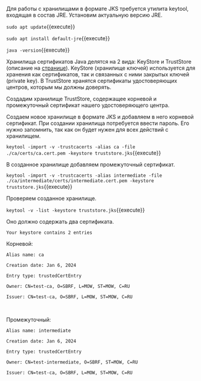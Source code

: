 Для работы с хранилищами в формате JKS требуется утилита keytool, входящая в состав JRE. Установим актуальную версию JRE.

`sudo apt update`{{execute}}

`sudo apt install default-jre`{{execute}}

`java -version`{{execute}}

Хранилища сертификатов Java делятся на 2 вида: KeyStore и TrustStore (описание на <a target="_blank" href="https://docs.oracle.com/cd/E19509-01/820-3503/ggffo/index.html">странице</a>).
KeyStore (хранилище ключей) используется для хранения как сертификатов, так и связанных с ними закрытых ключей (private key).
В TrustStore хранятся сертификаты удостоверяющих центров, которым мы должны доверять.

Создадим хранилище TrustStore, содержащее корневой и промежуточный сертификат нашего удостоверяющего центра.

Создаем новое хранилище в формате JKS и добавляем в него корневой сертификат. 
При создании хранилища потребуется ввести пароль. Его нужно запомнить, так как он будет нужен для всех действий с хранилищем.

`keytool -import -v -trustcacerts -alias ca -file ./ca/certs/ca.cert.pem -keystore truststore.jks`{{execute}}

В созданное хранилище добавляем промежуточный сертификат.

`keytool -import -v -trustcacerts -alias intermediate -file ./ca/intermediate/certs/intermediate.cert.pem -keystore truststore.jks`{{execute}}

Проверяем созданное хранилище.

`keytool -v -list -keystore truststore.jks`{{execute}}

Оно должно содержать два сертификата.

`Your keystore contains 2 entries`

Корневой:

`Alias name: ca`

`Creation date: Jan 6, 2024`

`Entry type: trustedCertEntry`

`Owner: CN=test-ca, O=SBRF, L=MOW, ST=MOW, C=RU`

`Issuer: CN=test-ca, O=SBRF, L=MOW, ST=MOW, C=RU`

<br>

Промежуточный:

`Alias name: intermediate`

`Creation date: Jan 6, 2024`

`Entry type: trustedCertEntry`

`Owner: CN=test-intermediate, O=SBRF, ST=MOW, C=RU`

`Issuer: CN=test-ca, O=SBRF, L=MOW, ST=MOW, C=RU`

